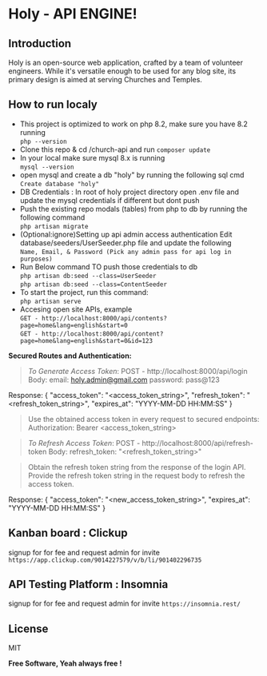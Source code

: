 # Holy - API ENGINE!

## Introduction
Holy is an open-source web application, crafted by a team of volunteer engineers. While it's versatile enough to be used for any blog site, its primary design is aimed at serving Churches and Temples.

## How to run localy

- This project is optimized to work on php 8.2, make sure you have 8.2 running   
```php --version```
- Clone this repo & cd /church-api and run
  ```composer update``` 
- In your local make sure mysql 8.x is running   
```mysql --version```
- open mysql and create a db "holy" by running the following sql cmd  
  ```Create database "holy"```
- DB Credentials : In root of holy project directory open .env file and update the mysql credentials if different but dont push
- Push the existing repo modals (tables) from php to db by running the following command    
  ```php artisan migrate```
- (Optional:ignore)Setting up api admin access authentication Edit database/seeders/UserSeeder.php file and update the following  
  ```Name, Email, & Password (Pick any admin pass for api log in purposes) ```
- Run Below command TO push those credentials to db   
```php artisan db:seed --class=UserSeeder```   
   ```php artisan db:seed --class=ContentSeeder```
- To start the project, run this command:   
 ```php artisan serve```
- Accesing open site APIs, example   
 ```GET - http://localhost:8000/api/contents?page=home&lang=english&start=0```  
 ```GET - http://localhost:8000/api/content?page=home&lang=english&start=0&id=123```

**Secured Routes and Authentication:**
>*To Generate Access Token*:
  POST - http://localhost:8000/api/login
    Body:
      email: holy.admin@gmail.com
      password: pass@123

Response:
{
  "access_token": "<access_token_string>",
  "refresh_token": "<refresh_token_string>",
  "expires_at": "YYYY-MM-DD HH:MM:SS"
}

>Use the obtained access token in every request to secured endpoints:
>Authorization: Bearer <access_token_string>

>*To Refresh Access Token*:
POST - http://localhost:8000/api/refresh-token
  Body:
    refresh_token: "<refresh_token_string>"

>Obtain the refresh token string from the response of the login API.
>Provide the refresh token string in the request body to refresh the access token.

Response:
{
  "access_token": "<new_access_token_string>",
  "expires_at": "YYYY-MM-DD HH:MM:SS"
}

## Kanban board : Clickup
signup for for fee and request admin for invite
```https://app.clickup.com/9014227579/v/b/li/901402296735```

## API Testing Platform : Insomnia
signup for for fee and request admin for invite
```https://insomnia.rest/```


## License

MIT

**Free Software, Yeah always free !**

